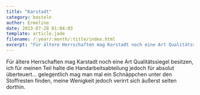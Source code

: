 ```yaml
---
title: "Karstadt"
category: basteln
author: Ermeline
date: 2013-07-28 01:04:03
template: article.jade
filename: /:year/:month/:title/index.html
excerpt: "Für ältere Herrschaften mag Karstadt noch eine Art Qualitätssiegel besitzen..."
---
```


Für ältere Herrschaften mag Karstadt noch eine Art Qualitätssiegel besitzen, ich für meinen Teil halte die Handarbeitsabteilung jedoch für absolut überteuert... gelegentlich mag man mal ein Schnäppchen unter den Stoffresten finden, meine Wenigkeit jedoch verirrt sich äußerst selten dorthin. 
